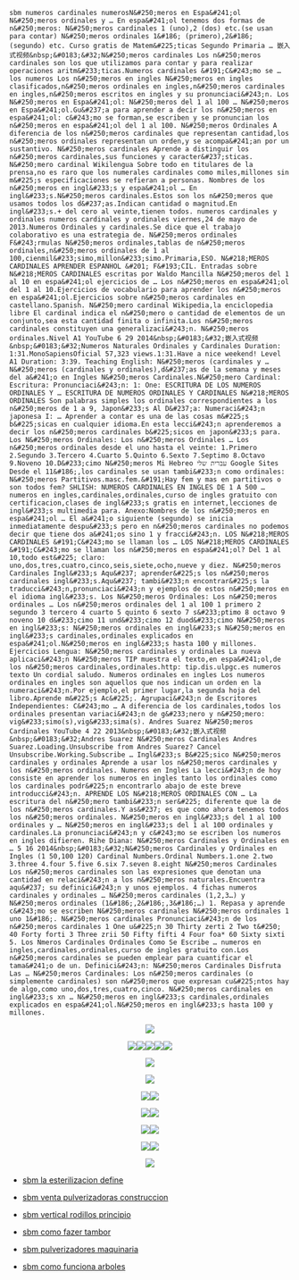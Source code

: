 
```
sbm numeros cardinales numerosN&#250;meros en Espa&#241;ol N&#250;meros ordinales y … En espa&#241;ol tenemos dos formas de n&#250;meros: N&#250;meros cardinales 1 (uno),2 (dos) etc.(se usan para contar) N&#250;meros ordinales 1&#186; (primero),2&#186; (segundo) etc. Curso gratis de Matem&#225;ticas Segundo Primaria … 嵌入式视频&nbsp;&#0183;&#32;N&#250;meros cardinales Los n&#250;meros cardinales son los que utilizamos para contar y para realizar operaciones aritm&#233;ticas.Numeros cardinales &#191;C&#243;mo se … los numeros Los n&#250;meros en ingles N&#250;meros en ingles clasificados,n&#250;meros ordinales en ingles,n&#250;meros cardinales en ingles,n&#250;meros escritos en ingles y su pronunciaci&#243;n. Los N&#250;meros en Espa&#241;ol: N&#250;meros del 1 al 100 … N&#250;meros en Espa&#241;ol.Gu&#237;a para aprender a decir los n&#250;meros en espa&#241;ol: c&#243;mo se forman,se escriben y se pronuncian los n&#250;meros en espa&#241;ol del 1 al 100. N&#250;meros Ordinales A diferencia de los n&#250;meros cardinales que representan cantidad,los n&#250;meros ordinales representan un orden,y se acompa&#241;an por un sustantivo. N&#250;meros cardinales Aprende a distinguir los n&#250;meros cardinales,sus funciones y caracter&#237;sticas. N&#250;mero cardinal Wikilengua Sobre todo en titulares de la prensa,no es raro que los numerales cardinales como miles,millones sin m&#225;s especificaciones se refieran a personas. Nombres de los n&#250;meros en ingl&#233;s y espa&#241;ol … En ingl&#233;s.N&#250;meros cardinales.Estos son los n&#250;meros que usamos todos los d&#237;as.Indican cantidad o magnitud.En ingl&#233;s.+ del cero al veinte,tienen todos. numeros cardinales y ordinales numeros cardinales y ordinales viernes,24 de mayo de 2013.Numeros Ordinales y cardinales.Se dice que el trabajo colaborativo es una estrategia de. N&#250;meros ordinales F&#243;rmulas N&#250;meros ordinales,tablas de n&#250;meros ordinales,n&#250;meros ordinales de 1 al 100,cienmil&#233;simo,millon&#233;simo.Primaria,ESO. N&#218;MEROS CARDINALES APRENDER ESPANHOL &#201; F&#193;CIL. Entradas sobre N&#218;MEROS CARDINALES escritas por Waldo Mancilla N&#250;meros del 1 al 10 en espa&#241;ol ejercicios de … Los n&#250;meros en espa&#241;ol del 1 al 10.Ejercicios de vocabulario para aprender los n&#250;meros en espa&#241;ol.Ejercicios sobre n&#250;meros cardinales en castellano.Spanish. N&#250;mero cardinal Wikipedia,la enciclopedia libre El cardinal indica el n&#250;mero o cantidad de elementos de un conjunto,sea esta cantidad finita o infinita.Los n&#250;meros cardinales constituyen una generalizaci&#243;n. N&#250;meros ordinales.Nivel A1 YouTube 6 29 2014&nbsp;&#0183;&#32;嵌入式视频&nbsp;&#0183;&#32;Numeros Naturales Ordinales y Cardinales Duration: 1:31.MonoSapiensOficial 57,323 views.1:31.Have a nice weekend! Level A1 Duration: 3:39. Teaching English: N&#250;meros (cardinales y … N&#250;meros (cardinales y ordinales),d&#237;as de la semana y meses del a&#241;o en Ingles N&#250;meros Cardinales.N&#250;mero Cardinal: Escritura: Pronunciaci&#243;n: 1: One: ESCRITURA DE LOS NUMEROS ORDINALES Y … ESCRITURA DE NUMEROS ORDINALES Y CARDINALES N&#218;MEROS ORDINALES Son palabras simples los ordinales correspondientes a los n&#250;meros de 1 a 9, Japon&#233;s Al D&#237;a: Numeraci&#243;n japonesa I: … Aprender a contar es una de las cosas m&#225;s b&#225;sicas en cualquier idioma.En esta lecci&#243;n aprenderemos a decir los n&#250;meros cardinales b&#225;sicos en japon&#233;s para. Los N&#250;meros Ordinales: Los n&#250;meros Ordinales … Los n&#250;meros ordinales desde el uno hasta el veinte: 1.Primero 2.Segundo 3.Tercero 4.Cuarto 5.Quinto 6.Sexto 7.Septimo 8.Octavo 9.Noveno 10.D&#233;cimo N&#250;meros Mi Hebreo עברית שלי Google Sites Desde el 11&#186;,los cardinales se usan tambi&#233;n como ordinales: N&#250;meros Partitivos.masc.fem.&#191;Hay fem y mas en partitivos o son todos fem? SHLISH: NUMEROS CARDINALES EN INGLES DE 1 A 500 … numeros en ingles,cardinales,ordinales,curso de ingles gratuito con certificacion,clases de ingl&#233;s gratis en internet,lecciones de ingl&#233;s multimedia para. Anexo:Nombres de los n&#250;meros en espa&#241;ol … El a&#241;o siguiente (segundo) se inicia inmediatamente despu&#233;s pero en n&#250;meros cardinales no podemos decir que tiene dos a&#241;os sino 1 y fracci&#243;n. LOS N&#218;MEROS CARDINALES &#191;C&#243;mo se llaman los … LOS N&#218;MEROS CARDINALES &#191;C&#243;mo se llaman los n&#250;meros en espa&#241;ol? Del 1 al 10,todo est&#225; claro: uno,dos,tres,cuatro,cinco,seis,siete,ocho,nueve y diez. N&#250;meros Cardinales Ingl&#233;s Aqu&#237; aprender&#225;s los n&#250;meros cardinales ingl&#233;s.Aqu&#237; tambi&#233;n encontrar&#225;s la traducci&#243;n,pronunciaci&#243;n y ejemplos de estos n&#250;meros en el idioma ingl&#233;s. Los N&#250;meros Ordinales: Los n&#250;meros ordinales … Los n&#250;meros ordinales del 1 al 100 1 primero 2 segundo 3 tercero 4 cuarto 5 quinto 6 sexto 7 s&#233;ptimo 8 octavo 9 noveno 10 d&#233;cimo 11 und&#233;cimo 12 duod&#233;cimo N&#250;meros en ingl&#233;s: N&#250;meros ordinales en ingl&#233;s N&#250;meros en ingl&#233;s cardinales,ordinales explicados en espa&#241;ol.N&#250;meros en ingl&#233;s hasta 100 y millones. Ejercicios Lengua: N&#250;meros cardinales y ordinales La nueva aplicaci&#243;n N&#250;meros TIP muestra el texto,en espa&#241;ol,de los n&#250;meros cardinales,ordinales.http: tip.dis.ulpgc.es numeros texto Un cordial saludo. Numeros ordinales en ingles Los numeros ordinales en ingles son aquellos que nos indican un orden en la numeraci&#243;n.Por ejemplo,el primer lugar,la segunda hoja del libro.Aprende m&#225;s Ac&#225;. Agrupaci&#243;n de Escritores Independientes: C&#243;mo … A diferencia de los cardinales,todos los ordinales presentan variaci&#243;n de g&#233;nero y n&#250;mero: vig&#233;simo(s),vig&#233;sima(s). Andres Suarez N&#250;meros Cardinales YouTube 4 22 2013&nbsp;&#0183;&#32;嵌入式视频&nbsp;&#0183;&#32;Andres Suarez N&#250;meros Cardinales Andres Suarez.Loading.Unsubscribe from Andres Suarez? Cancel Unsubscribe.Working.Subscribe … Ingl&#233;s B&#225;sico N&#250;meros cardinales y ordinales Aprende a usar los n&#250;meros cardinales y los n&#250;meros ordinales. Numeros en Ingles La lecci&#243;n de hoy consiste en aprender los numeros en ingles tanto los ordinales como los cardinales podr&#225;n encontrarlo abajo de este breve introducci&#243;n. APRENDE LOS N&#218;MEROS ORDINALES CON … La escritura del n&#250;mero tambi&#233;n ser&#225; diferente que la de los n&#250;meros cardinales.Y as&#237; es que como ahora tenemos todos los n&#250;meros ordinales. N&#250;meros en ingl&#233;s del 1 al 100 ordinales y … N&#250;meros en ingl&#233;s del 1 al 100 ordinales y cardinales.La pronunciaci&#243;n y c&#243;mo se escriben los numeros en ingles difieren. Rihe Diana: N&#250;meros Cardinales y Ordinales en … 5 16 2014&nbsp;&#0183;&#32;N&#250;meros Cardinales y Ordinales en Ingles (1 50,100 120) Cardinal Numbers.Ordinal Numbers.1.one 2.two 3.three 4.four 5.five 6.six 7.seven 8.eight N&#250;meros Cardinales Los n&#250;meros cardinales son las expresiones que denotan una cantidad en relaci&#243;n a los n&#250;meros naturales.Encuentra aqu&#237; su definici&#243;n y unos ejemplos. 4 fichas numeros cardinales y ordinales … N&#250;meros cardinales (1,2,3…) y N&#250;meros ordinales (1&#186;,2&#186;,3&#186;…) 1. Repasa y aprende c&#243;mo se escriben N&#250;meros cardinales N&#250;meros ordinales 1 uno 1&#186;. N&#250;meros cardinales Pronunciaci&#243;n de los n&#250;meros cardinales 1 One u&#225;n 30 Thirty zerti 2 Two t&#250; 40 Forty forti 3 Three zrii 50 Fifty fifti 4 Four foa* 60 Sixty sixti 5. Los Nmeros Cardinales Ordinales Como Se Escribe … numeros en ingles,cardinales,ordinales,curso de ingles gratuito con.Los n&#250;meros cardinales se pueden emplear para cuantificar el tama&#241;o de un. Definici&#243;n: N&#250;meros Cardinales Disfruta Las … N&#250;meros Cardinales: Los n&#250;meros cardinales (o simplemente cardinales) son n&#250;meros que expresan cu&#225;ntos hay de algo,como uno,dos,tres,cuatro,cinco. N&#250;meros cardinales en ingl&#233;s xn … N&#250;meros en ingl&#233;s cardinales,ordinales explicados en espa&#241;ol.N&#250;meros en ingl&#233;s hasta 100 y millones. 
```

<div align="center">

<a href="https://es-crusher.shibang-china.com/github&k=sbm+numeros+cardinales+numeros"><img src="https://static.shibang-china.com/es/crusher/logo.jpg"></a>

<a href="https://es-crusher.shibang-china.com/github&k=sbm+numeros+cardinales+numeros"><img src="https://static.shibang-china.com/es/crusher/index.jpg"></a><a href="https://es-crusher.shibang-china.com/material.htmlgithub&k=sbm+numeros+cardinales+numeros"><img src="https://static.shibang-china.com/es/crusher/material.jpg"></a><a href="https://es-crusher.shibang-china.com/application.htmlgithub&k=sbm+numeros+cardinales+numeros"><img src="https://static.shibang-china.com/es/crusher/application.jpg"></a><a href="https://es-crusher.shibang-china.com/aboutus.htmlgithub&k=sbm+numeros+cardinales+numeros"><img src="https://static.shibang-china.com/es/crusher/aboutus.jpg"></a><a href="https://es-crusher.shibang-china.com/contact.htmlgithub&k=sbm+numeros+cardinales+numeros"><img src="https://static.shibang-china.com/es/crusher/contact.jpg"></a>

<a href="https://es-crusher.shibang-china.com/github&k=sbm+numeros+cardinales+numeros"><img src="https://static.shibang-china.com/es/crusher/banner.jpg"></a>

<a href="https://swt.shibang-china.com/github&k=sbm+numeros+cardinales+numeros"><img src="https://static.shibang-china.com/es/crusher/text.jpg"></a>

<a href="https://swt.shibang-china.com/github&k=sbm+numeros+cardinales+numeros"><img src="https://static.shibang-china.com/es/crusher/chat.jpg"></a><a href="https://es-crusher.shibang-china.com/contact.htmlgithub&k=sbm+numeros+cardinales+numeros"><img src="https://static.shibang-china.com/es/crusher/message.jpg"></a>

<a href="https://es-crusher.shibang-china.com/products/pe.htmlgithub&k=sbm+numeros+cardinales+numeros"><img src="https://static.shibang-china.com/es/crusher/pe.jpg"></a><a href="https://es-crusher.shibang-china.com/products/pf.htmlgithub&k=sbm+numeros+cardinales+numeros"><img src="https://static.shibang-china.com/es/crusher/pf.jpg"></a>

<a href="https://es-crusher.shibang-china.com/products/hpt.htmlgithub&k=sbm+numeros+cardinales+numeros"><img src="https://static.shibang-china.com/es/crusher/hpt.jpg"></a><a href="https://es-crusher.shibang-china.com/products/vsi.htmlgithub&k=sbm+numeros+cardinales+numeros"><img src="https://static.shibang-china.com/es/crusher/vsi.jpg"></a>

<a href="https://es-crusher.shibang-china.com/products/klv.htmlgithub&k=sbm+numeros+cardinales+numeros"><img src="https://static.shibang-china.com/es/crusher/klv.jpg"></a><a href="https://es-crusher.shibang-china.com/products/portable.htmlgithub&k=sbm+numeros+cardinales+numeros"><img src="https://static.shibang-china.com/es/crusher/portable.jpg"></a>

<a href="https://swt.shibang-china.com/github&k=sbm+numeros+cardinales+numeros"><img src="https://static.shibang-china.com/es/crusher/case.jpg"></a>

</div>


* [sbm la esterilizacion define](sbm%20la%20esterilizacion%20define.md)

* [sbm venta pulverizadoras construccion](sbm%20venta%20pulverizadoras%20construccion.md)

* [sbm vertical rodillos principio](sbm%20vertical%20rodillos%20principio.md)

* [sbm como fazer tambor](sbm%20como%20fazer%20tambor.md)

* [sbm pulverizadores maquinaria](sbm%20pulverizadores%20maquinaria.md)

* [sbm como funciona arboles](sbm%20como%20funciona%20arboles.md)